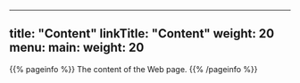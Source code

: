 
---
title: "Content"
linkTitle: "Content"
weight: 20
menu:
  main:
    weight: 20
---

{{% pageinfo %}}
The content of the Web page.
{{% /pageinfo %}}


